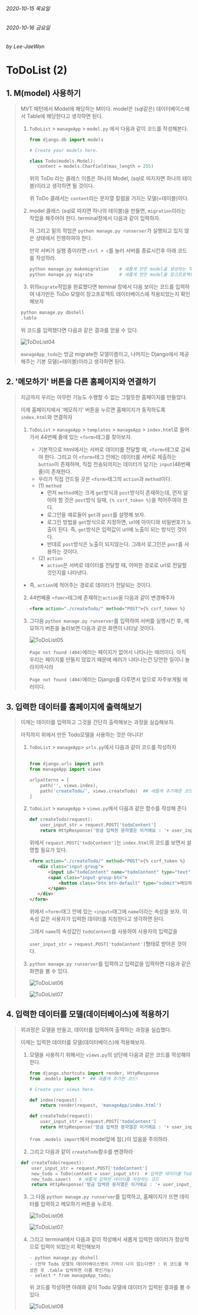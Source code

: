 ###### 2020-10-15 목요일

###### 2020-10-16 금요일

###### by Lee-JaeWon



# ToDoList (2)



## 1. M(model) 사용하기

> MVT 패턴에서 Model에 해당하는 M이다. model은 (sql같은) 데이터베이스에서 Table에 해당한다고 생각하면 된다.
>
> 1. `ToDoList` > `manageApp` > `model.py` 에서 다음과 같이 코드를 작성해본다.
>
>    ```python
>    from django.db import models
>    
>    # Create your models here.
>    
>    class Todo(models.Model):
>    	content = models.CharField(max_length = 255)
>    ```
>
>    위의 ToDo 라는 클레스 이름은 하나의 Model, (sql로 따지자면 하나의 테이블)이라고 생각하면 될 것이다.
>
>    위 ToDo 클래서는 `content`라는 문자열 칼럼을 가지는 모델(=테이블)이다.
>
> 2. model 클래스 (sql로 따지면 하나의 테이블)을 만들면, `migration`이라는 작업을 해주어야 한다. terminal창에서 다음과 같이 입력하자.
>
>    아 그리고 밑의 작업은 `python manage.py runserver`가 실행되고 있지 않은 상태에서 진행하여야 한다.
>
>    만약 서버가 실행 중이라면 `ctrl + c`를 눌러 서버를 종료시킨후 아래 코드를 작성하라.
>
>    ```python
>    python manage.py makemigration    # 새롭게 만든 model을 생성하는 작업
>    python manage.py migrate          # 새롭게 만든 model을 장고프로젝트 데이터베이스에 실제로 적용하는 작업
>    ```
>
> 3.  위의`migrate`작업을 완료했다면 teminal 창에서 다음 보이는 코드를 입력하여 내가만든 ToDo 모델이 장고프로젝트 데이터베이스에 적용되었는지 확인해보자
>
>    ```python
>    python manage.py dbshell
>    .table
>    ```
>
>    위 코드를 입력했다면 다음과 같은 결과를 얻을 수 있다.
>
>    ![ToDoList04](./마크다운이미지/ToDoList04.PNG)
>
>    `manageApp_todo`는 방금 migrate한 모델이름이고, 나머지는 Django에서 제공해주는 기본 모델(=테이블)이라고 생각하면 된다.





## 2. '메모하기' 버튼을 다른 홈페이지와 연결하기

> 지금까지 우리는 아무런 기능도 수행할 수 없는 그럴듯한 홈페이지를 만들었다.
>
> 이제 홈페이지에서 '메모하기' 버튼을 누르면 홈페이지가 동작하도록 `index.html`와 연결하자
>
> 1. `ToDoList` > `manageApp` > `templates` > `manageApp` > `index.html`로 들어가서 44번째 줄에 있는 `<form>`테그를 찾아보자.
>    
>    - 기본적으로 html에서는 서버로 데이터를 전달할 때, `<form>`테그로 감싸야 한다. 그리고 이 `<form>`테그 안에는 데이터를 서버로 제출하는 `button`이 존재하며, 직접 전송되어지는 데이터가 담기는 `input`(46번째 줄)이 존재한다.
>    - 우리가 직접 건드릴 곳은 `<form>`테그의 `action`과 `method`이다. 
>    - (1) `method`
>      - 먼저 `method`에는 크게 `get`방식과 `post`방식이 존재하는데, 먼저 알아야 할 것은 `post`방식 일때, `{% csrf_token %}`을 적어주여야 한다.
>      - 로그인을 예로들어 `get`과 `post`를 설명해 보자.
>      - 로그인 방법을 `get`방식으로 지정하면, url에 아이디와 비밀번호가 노출이 된다. 즉, `get`방식은 입력값이 url에 노출이 되는 방식인 것이다.
>      - 반대로 `post`방식은 노출이 되지않는다. 그래서 로그인은 `post`를 사용하는 것이다.
>    - (2) `action`
>      - `action`은 서버로 데이터를 전달할 때, 어떠한 경로로 url로 전달할 것인지를 나타낸다.
>   - 즉, `action`에 적어주는 경로로 데이터가 전달되는 것이다.
> 
> 2. 44번째줄 `<fomr>`테그에 존재하는`action`을 다음과 같이 변경해주자
>
>    ```html
>    <form action="./createTodo/" method="POST">{% csrf_token %}
>    ```
>
> 3. 그다음 `python manage.py runserver`를 입력하여 서버를 실행시킨 후, 메모하기 버튼을 눌러보면 다음과 같은 화면이 나타날 것이다.
>
>    ![ToDoList05](./마크다운이미지/ToDoList05.PNG)
>
>    `Page not found (404)`에러는 페이지가 없어서 나타나는 에러이다. 아직 우리는 페이지를 만들지 않았기 때문에 에러가 나타나는건 당연한 일이니 놀라지마시라
>
>    `Page not found (404)`에러는 Django를 다루면서 앞으로 자주보게될 에러이다.





## 3. 입력한 데이터를 홈페이지에 출력해보기

> 이제는 데이터를 입력하고 그것을 간단히 출력해보는 과정을 실습해보자.
>
> 아직까지 위에서 만든 Todo모델을 사용하는 것은 아니다!
>
> 
>
> 1. `ToDoList` > `manageApp`> `urls.py`에서 다음과 같이 코드를 작성하자
>
>    ```python
>    	
>    from django.urls import path
>    from manageApp import views
>    
>    urlpatterns = [
>        path('', views.index),
>        path('createTodo/', views.createTodo)  ## 새롭게 추가해준 코드
>    ]
>    ```
>
> 2. `ToDoList` > `manageApp` > `views.py`에서 다음과 같은 함수를 작성해 준다
>
>    ```python
>    def createTodo(request):
>        user_input_str = request.POST['todoContent']
>        return HttpResponse('방금 입력한 문자열은 이거에요 : '+ user_input_str)
>    ```
>
>    위에서 `request.POST['todoContent']`는 `index.html`의 코드를 보면서 설명할 필요가 있다.
>
>    ```html
>    <form action="./createTodo/" method="POST">{% csrf_token %}
>    	<div class="input-group">
>    		<input id="todoContent" name="todoContent" type="text" class="form-control" placeholder="메모할 내용을 적어주세요">
>    		<span class="input-group-btn">
>    			<button class="btn btn-default" type="submit">메모하기!</button>
>    		</span>
>    	</div>
>    </form>
>    ```
>
>    위에서 `<form>`태그 안에 있는 `<input>`태그에 `name`이라는 속성을 보자. 이 속성 값은 사용자가 입력한 데이터를 지칭한다고 생각하면 된다. 
>
>    그레서 `name`의 속성값인 `todoContent`를 사용하여 사용자의 입력값을  
>
>    `user_input_str = request.POST['todoContent']`형태로 받아온 것이다.
>
> 3. `python manage.py runserver`를 입력하고 입력값을 입력하면 다음과 같은 화면을 볼 수 있다.
>
>    ![ToDoList06](./마크다운이미지/ToDoList06.PNG)
>
>    ![ToDoList07](./마크다운이미지/ToDoList07.PNG)



## 4. 입력한 데이터를 모델(데이터베이스)에 적용하기

> 위과정은 모델을 만들고, 데이터를 입력하여 출력하는 과정을 실습했다.
>
> 이제는 입력한 데이터를 모델(데이터베이스)에 적용해보자.
>
> 1. 모델을 사용하기 위해서는 `views.py`의 상단에 다음과 같은 코드를 작성해야 한다.
>
>    ```python
>    from django.shortcuts import render, HttpResponse
>    from .models import *  ## 새롭게 추가한 코드!
>    
>    # Create your views here.
>    
>    def index(request) :
>        return render(request, 'manageApp/index.html')
>    
>    def createTodo(request):
>        user_input_str = request.POST['todoContent']
>        return HttpResponse('방금 입력한 문자열은 이거에요 : '+ user_input_str)
>    ```
>
>    `from .models import`에서 model앞에 점(.)이 있음을 주의하라.
>
> 2.  그리고 다음과 같이 `createTodo`함수를 변경하라
>
>    ```python
>    def createTodo(request):
>        user_input_str = request.POST['todoContent']
>        new_todo = ToDo(content = user_input_str)  # 입력한 데이터를 Todo모델에 적용하는 코드
>        new_todo.save()   # 새롭게 입력한 데이터를 저장하는 코드
>        return HttpResponse('방금 입력한 문자열은 이거에요 : '+ user_input_str)
>    ```
>
> 3. 그 다음 `python manage.py runserver`를 입력하고, 홈페이지가 뜨면 데이터를 입력하고 메모하기 버튼을 누르자.
>
>    ![ToDoList06](./마크다운이미지/ToDoList06.PNG)
>
>    ![ToDoList07](./마크다운이미지/ToDoList07.PNG)
>
> 4. 그리고 terminal에서 다음과 같이 작성해서 새롭게 입력한 데이터가 정상적으로 입력이 되었는지 확인해보자
>
>    ```
>    - python manage.py dbshell
>    - (만약 Todo 모델의 데이터베이스병이 기억이 나지 않는다면? : 위 코드를 작성한 후 .table 입력하면 이름 확인가능)
>    - select * from manageApp_todo;
>    ```
>
>    위 코드를 작성하면 아래와 같이 Todo 모델에 데이터가 입력된 결과를 볼 수 있다.
>
>    ![ToDoList08](./마크다운이미지/ToDoList08.PNG)